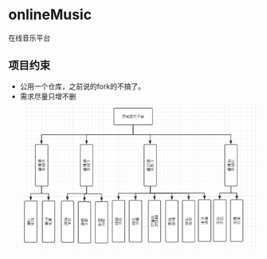 # onlineMusic

在线音乐平台


## 项目约束
  - 公用一个仓库，之前说的fork的不搞了。
  - 需求尽量只增不删  
  ![需求图片](src/main/webapp/images/f0805b8470b3f00d4c073eea238d27e.png)
  
  
  
